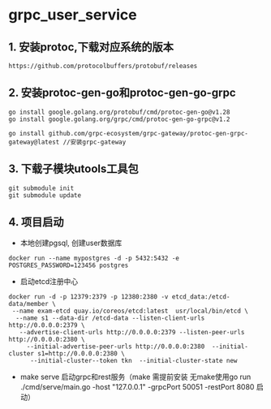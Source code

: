 ﻿# grpc_user_service

## 1. 安装protoc,下载对应系统的版本

```text
https://github.com/protocolbuffers/protobuf/releases
```

## 2. 安装protoc-gen-go和protoc-gen-go-grpc

```shell
go install google.golang.org/protobuf/cmd/protoc-gen-go@v1.28
go install google.golang.org/grpc/cmd/protoc-gen-go-grpc@v1.2

go install github.com/grpc-ecosystem/grpc-gateway/protoc-gen-grpc-gateway@latest //安装grpc-gateway
```

## 3. 下载子模块utools工具包

```text
git submodule init
git submodule update
```

## 4. 项目启动

- 本地创建pgsql, 创建user数据库

```shell
docker run --name mypostgres -d -p 5432:5432 -e POSTGRES_PASSWORD=123456 postgres
```

- 启动etcd注册中心

```shell
docker run -d -p 12379:2379 -p 12380:2380 -v etcd_data:/etcd-data/member \
 --name exam-etcd quay.io/coreos/etcd:latest  usr/local/bin/etcd \
  --name s1 --data-dir /etcd-data --listen-client-urls http://0.0.0.0:2379 \
   --advertise-client-urls http://0.0.0.0:2379 --listen-peer-urls http://0.0.0.0:2380 \
     --initial-advertise-peer-urls http://0.0.0.0:2380  --initial-cluster s1=http://0.0.0.0:2380 \
      --initial-cluster--token tkn  --initial-cluster-state new
```

- make serve 启动grpc和rest服务（make 需提前安装 无make使用go run ./cmd/serve/main.go -host "127.0.0.1" -grpcPort 50051 -restPort 8080 启动）

